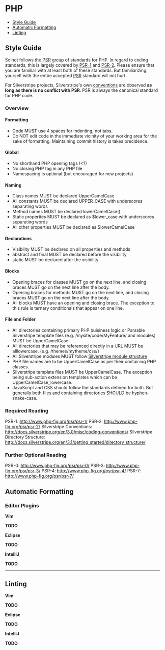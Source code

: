 # PHP

 - [Style Guide](#style-guide)
 - [Automatic Formatting](#automatic-formatting)
 - [Linting](#linting)

## Style Guide

Solnet follows the [PSR](http://www.php-fig.org/psr/) group of standards for PHP. In regard to coding standards, this is largely covered by [PSR-1](http://www.php-fig.org/psr/psr-1/) and [PSR-2](http://www.php-fig.org/psr/psr-2/). Please ensure that you are familiar with at least both of these standards. But familiarizing yourself with the entire accepted [PSR](http://www.php-fig.org/psr/) standard will not hurt.

For Silverstripe projects, Silverstripe's own [conventions](http://docs.silverstripe.org/en/3.0/misc/coding-conventions/) are observed <b>as long as there is no conflict with PSR</b>. PSR is always the canonical standard for PHP code.

### Overview

#### Formatting
* Code MUST use 4 spaces for indenting, not tabs.
* Do NOT edit code in the immediate vicinity of your working area for the sake of formatting. Maintaining commit history is takes precidence.

#### Global
* No shorthand PHP opening tags (<?)
* No closing PHP tag in any PHP file
* Namespacing is optional (but encouraged for new projects)

#### Naming
* Class names MUST be declared UpperCamelCase
* All constants MUST be declared UPPER_CASE with underscores separating words
* Method names MUST be declared lowerCamelCase()
* Static properties MUST be declared as $lower_case with underscores separating words
* All other properties MUST be declared as $lowerCamelCase

#### Declarations
* Visibility MUST be declared on all properties and methods
* abstract and final MUST be declared before the visibility
* static MUST be declared after the visibility.

#### Blocks
* Opening braces for classes MUST go on the next line, and closing braces MUST go on the next line after the body.
* Opening braces for methods MUST go on the next line, and closing braces MUST go on the next line after the body.
* All blocks MUST have an opening and closing brace. The exception to this rule is ternary conditionals that appear on one line.

#### File and Folder
* All directories containing primary PHP buisiness logic or Parsable Silverstripe template files (e.g. /mysite/code/MyFeature/ and modules) MUST be UpperCamelCase
* All directories that may be referenced directly in a URL MUST be alllowercase. (e.g. /themes/mytheme/css/)
* All Silverstripe modules MUST follow [Silverstripe module structure](http://docs.silverstripe.org/en/2.4/topics/directory-structure/)
* PHP file names are to be UpperCamelCase as per their containing PHP classes.
* Silverstripe template files MUST be UpperCamelCase. The exception being sub-action extension templates which can be UpperCamelCase_lowercase.
* JavaScript and CSS should follow the standards defined for both. But generally both files and containing directories SHOULD be hyphen-snake-case.

### Required Reading

PSR-1: http://www.php-fig.org/psr/psr-1/
PSR-2: http://www.php-fig.org/psr/psr-2/
Silverstripe Conventions: http://docs.silverstripe.org/en/3.0/misc/coding-conventions/
Silverstripe Directory Structure: http://docs.silverstripe.org/en/3.1/getting_started/directory_structure/

### Further Optional Reading
PSR-0: http://www.php-fig.org/psr/psr-0/
PSR-3: http://www.php-fig.org/psr/psr-3/
PSR-4: http://www.php-fig.org/psr/psr-4/
PSR-7: http://www.php-fig.org/psr/psr-7/

## Automatic Formatting

### Editor Plugins

**Vim**

**TODO**

**Eclipse**

**TODO**

**IntelliJ**

**TODO**

- - -

## Linting

**Vim**

**TODO**

**Eclipse**

**TODO**

**IntelliJ**

**TODO**

